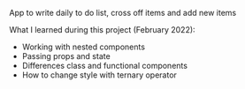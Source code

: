 App to write daily to do list, cross off items and add new items

What I learned during this project (February 2022):
- Working with nested components
- Passing props and state 
- Differences class and functional components
- How to change style with ternary operator
